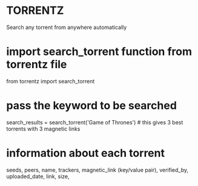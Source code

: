 # TORRENTZ
Search any torrent from anywhere automatically


# import search_torrent function from torrentz file
from torrentz import search_torrent

# pass the keyword to be searched
search_results = search_torrent('Game of Thrones') # this gives 3 best torrents with 3 magnetic links

# information about  each torrent
seeds,
peers,
name,
trackers,
magnetic_link (key/value pair),
verified_by,
uploaded_date,
link,
size,



